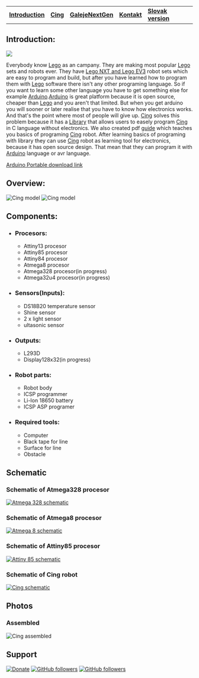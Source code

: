 ||||||
|---|---|---|---|---|
| [**Introduction**](README-sk.md) | [**Cing**](README-cing.md)  |[**GalejeNextGen**](README-GNG.md) |[**Kontakt**](README-contact.md)|[**Slovak version**](README-sk.md)|










## Introduction:
<img src="Pictures/logo%20Cing.png">

Everybody know [Lego](https://www.lego.com/en-us/) as an campany. They are making most popular [Lego](https://www.lego.com/en-us/) sets and robots ever. They have <a href="https://www.lego.com/en-us/mindstorms">Lego NXT and Lego EV3</a> robot sets which are easy to program and build, but after you have learned how to program them with [Lego](https://www.lego.com/en-us/) software there isn't any other programing language. So  if you want to learn some other language you have to get something else for example [Arduino](https://www.arduino.cc/).[Arduino](https://www.arduino.cc/) is great platform because it is open source, cheaper than [Lego](https://www.lego.com/en-us/) and you aren't that limited. But when you get arduino you will sooner or later realise that you have to know how electronics works. And that's the point where most of people will give up. 
<a href="https://github.com/Galeje/Cing" target= "_blank">Cing</a> solves this problem because it has a <a href="https://github.com/Galeje/ing/tree/master/libraries" target= "_blank">Library</a> that allows users to easely program <a href="https://github.com/Galeje/Cing" target= "_blank">Cing</a> in C language without electronics. We also created pdf <a href="https://github.com/Galeje/Cing/blob/master/CINGtlac.pdf">guide</a>  which teaches you basics of programing <a href="https://github.com/Galeje/Cing" target= "_blank">Cing</a> robot. After learning basics of programing with library they can use <a href="https://github.com/Galeje/Cing" target= "_blank">Cing</a> robot as learning tool for electronics, because it has open source design. That mean that they can program it with [Arduino](https://www.arduino.cc/) language or avr language.

<a href="https://goo.gl/kuoLt5" target="_blank">Arduino Portable download link</a>

## Overview:
<img src="Pictures/Cing_digitalmodel1.png" alt="Cing model">
<img src="Pictures/Cing_digitalmodel2.png" alt="Cing model">

## Components:
 - ### Procesors:
   - Attiny13 procesor
   - Attiny85 procesor
   - Attiny84 procesor
   - Atmega8 procesor
   - Atmega328 procesor(in progress)
   - Atmega32u4 procesor(in progress)
 - ### Sensors(Inputs):
   - DS18B20 temperature sensor
   - Shine sensor
   - 2 x light sensor
   - ultasonic sensor
 - ### Outputs:
   - L293D
   - Display128x32(in progress)
 - ### Robot parts:
   - Robot body
   - ICSP programmer
   - Li-Ion 18650 battery
   - ICSP ASP programer
 - ### Required tools:
   - Computer
   - Black tape for line
   - Surface for line
   - Obstacle

## Schematic
### Schematic of Atmega328 procesor
<a href="https://github.com/Galeje/Cing/tree/master/Schematic"><img src="Pictures/Atmega328_Procesor.png" alt="Atmega 328 schematic"></a>
### Schematic of Atmega8 procesor
<a href="https://github.com/Galeje/Cing/tree/master/Schematic"><img src="Pictures/Atmega328_Procesor.png" alt="Atmega 8 schematic"></a>
### Schematic of Attiny85 procesor
<a href="https://github.com/Galeje/Cing/tree/master/Schematic"><img src="Pictures/Attiny85_Procesor.png" alt="Attiny 85 schematic"></a>
### Schematic of Cing robot
<a href="https://github.com/Galeje/Cing/tree/master/Schematic"><img src="Pictures/Cing_Schematic.png" alt="Cing schematic"></a>

## Photos
### Assembled
<img src="Pictures/Assembled_Cing.jpg" alt="Cing assembled">

## Support
[![Donate](https://img.shields.io/badge/paypal-donate-yellow.svg)](https://www.paypal.me/StanislavJochman)
[![GitHub followers](https://img.shields.io/github/followers/espadrine.svg?style=social&label=Follow)](https://github.com/StanislavJochman/ATTEMP)
[![GitHub followers](https://img.shields.io/github/followers/espadrine.svg?style=social&label=Follow)](https://github.com/Galeje/Cing)
